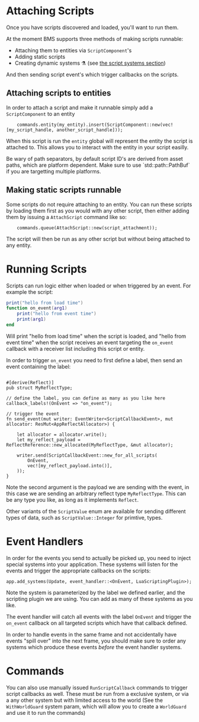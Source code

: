 # Attaching Scripts


Once you have scripts discovered and loaded, you'll want to run them.

At the moment BMS supports three methods of making scripts runnable: 
- Attaching them to entities via `ScriptComponent`'s
- Adding static scripts
- Creating dynamic systems ⚗️ (see [the script systems section](../ScriptSystems/introduction.md))

And then sending script event's which trigger callbacks on the scripts.

## Attaching scripts to entities

In order to attach a script and make it runnable simply add a `ScriptComponent` to an entity
```rust,ignore
    commands.entity(my_entity).insert(ScriptComponent::new(vec![my_script_handle, another_script_handle]));
```

When this script is run the `entity` global will represent the entity the script is attached to. This allows you to interact with the entity in your script easilly.

<div class="warning">
Be wary of path separators, by default script ID's are derived from asset paths, which are platform dependent. Make sure to use `std::path::PathBuf` if you are targetting multiple platforms.
</div>

## Making static scripts runnable

Some scripts do not require attaching to an entity. You can run these scripts by loading them first as you would with any other script, then either adding them by issuing a `AttachScript` command like so:

```rust,ignore
    commands.queue(AttachScript::new(script_attachment));
```

The script will then be run as any other script but without being attached to any entity.

# Running Scripts

Scripts can run logic either when loaded or when triggered by an event. For example the script:

```lua
print("hello from load time")
function on_event(arg1)
    print("hello from event time")
    print(arg1)
end
```

Will print "hello from load time" when the script is loaded, and "hello from event time" when the script receives an event targeting the `on_event` callback with a receiver list including this script or entity.

In order to trigger `on_event` you need to first define a label, then send an event containing the label:
```rust,ignore

#[derive(Reflect)]
pub struct MyReflectType;

// define the label, you can define as many as you like here
callback_labels!(OnEvent => "on_event");

// trigger the event
fn send_event(mut writer: EventWriter<ScriptCallbackEvent>, mut allocator: ResMut<AppReflectAllocator>) {

    let allocator = allocator.write();
    let my_reflect_payload = ReflectReference::new_allocated(MyReflectType, &mut allocator);

    writer.send(ScriptCallbackEvent::new_for_all_scripts(
        OnEvent,
        vec![my_reflect_payload.into()],
    ));
}
```

Note the second argument is the payload we are sending with the event, in this case we are sending an arbitrary reflect type `MyReflectType`. This can be any type you like, as long as it implements `Reflect`.

Other variants of the `ScriptValue` enum are available for sending different types of data, such as `ScriptValue::Integer` for primtive, types.


# Event Handlers

In order for the events you send to actually be picked up, you need to inject special systems into your application. These systems will listen for the events and trigger the appropriate callbacks on the scripts:

```rust,ignore
app.add_systems(Update, event_handler::<OnEvent, LuaScriptingPlugin>);
```

Note the system is parameterized by the label we defined earlier, and the scripting plugin we are using. You can add as many of these systems as you like.

The event handler will catch all events with the label `OnEvent` and trigger the `on_event` callback on all targeted scripts which have that callback defined.

In order to handle events in the same frame and not accidentally have events "spill over" into the next frame, you should make sure to order any systems which produce these events *before* the event handler systems.

# Commands

You can also use manually issued `RunScriptCallback` commands to trigger script callbacks as well. These must be run from a exclusive system, or via a any other system but with limited access to the world (See the `WithWorldGuard` system param, which will allow you to create a `WorldGuard` and use it to run the commands)
